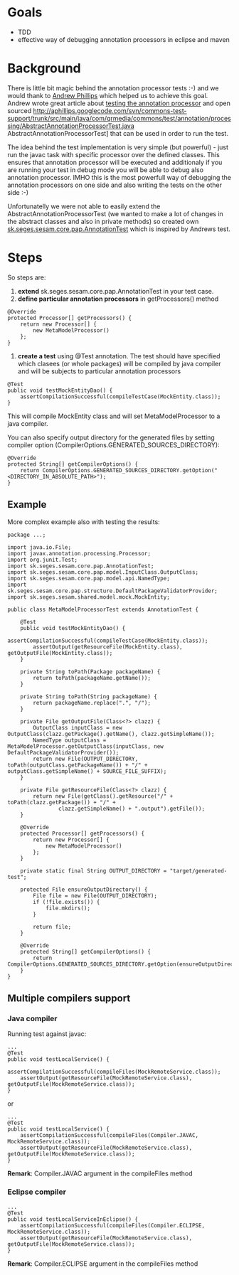 # Goals #

  * TDD
  * effective way of debugging annotation processors in eclipse and maven

# Background #
There is little bit magic behind the annotation processor tests :-) and we would thank to [Andrew Phillips](http://code.google.com/p/aphillips/) which helped us to achieve this goal. Andrew wrote great article about [testing the annotation processor](http://blog.xebia.com/2009/07/21/testing-annotation-processors/) and open sourced http://aphillips.googlecode.com/svn/commons-test-support/trunk/src/main/java/com/qrmedia/commons/test/annotation/processing/AbstractAnnotationProcessorTest.java AbstractAnnotationProcessorTest] that can be used in order to run the test.

The idea behind the test implementation is very simple (but powerful) - just run the javac task with specific processor over the defined classes. This ensures that annotation processor will be executed and additionaly if you are running your test in debug mode you will be able to debug also annotation processor. IMHO this is the most powerfull way of debugging the annotation processors on one side and also writing the tests on the other side :-)

Unfortunatelly we were not able to easily extend the AbstractAnnotationProcessorTest (we wanted to make a lot of changes in the abstract classes and also in private methods) so created own [sk.seges.sesam.core.pap.AnnotationTest](http://acris.googlecode.com/svn/sesam/branches/1.1.0/sesam-annotations-support/src/test/java/sk/seges/sesam/core/pap/AnnotationTest.java) which is inspired by Andrews test.

# Steps #

So steps are:
  1. **extend** sk.seges.sesam.core.pap.AnnotationTest in your test case.
  1. **define particular annotation processors** in getProcessors() method
```
@Override
protected Processor[] getProcessors() {
	return new Processor[] {
		new MetaModelProcessor()
	};
}
```
  1. **create a test** using @Test annotation. The test should have specified which clasees (or whole packages) will be compiled by java compiler and will be subjects to particular annotation processors
```
@Test
public void testMockEntityDao() {
	assertCompilationSuccessful(compileTestCase(MockEntity.class));
}
```

This will compile MockEntity class and will set MetaModelProcessor to a java compiler.

You can also specify output directory for the generated files by setting compiler option (CompilerOptions.GENERATED\_SOURCES\_DIRECTORY):

```
@Override
protected String[] getCompilerOptions() {
	return CompilerOptions.GENERATED_SOURCES_DIRECTORY.getOption("<DIRECTORY_IN_ABSOLUTE_PATH>");
}
```

## Example ##

More complex example also with testing the results:

```
package ...;

import java.io.File;
import javax.annotation.processing.Processor;
import org.junit.Test;
import sk.seges.sesam.core.pap.AnnotationTest;
import sk.seges.sesam.core.pap.model.InputClass.OutputClass;
import sk.seges.sesam.core.pap.model.api.NamedType;
import sk.seges.sesam.core.pap.structure.DefaultPackageValidatorProvider;
import sk.seges.sesam.shared.model.mock.MockEntity;

public class MetaModelProcessorTest extends AnnotationTest {

	@Test
	public void testMockEntityDao() {
		assertCompilationSuccessful(compileTestCase(MockEntity.class));
		assertOutput(getResourceFile(MockEntity.class), getOutputFile(MockEntity.class));
	}

	private String toPath(Package packageName) {
		return toPath(packageName.getName());
	}

	private String toPath(String packageName) { 
		return packageName.replace(".", "/");
	}

	private File getOutputFile(Class<?> clazz) {
		OutputClass inputClass = new OutputClass(clazz.getPackage().getName(), clazz.getSimpleName());
		NamedType outputClass = MetaModelProcessor.getOutputClass(inputClass, new DefaultPackageValidatorProvider());
		return new File(OUTPUT_DIRECTORY, toPath(outputClass.getPackageName()) + "/" + outputClass.getSimpleName() + SOURCE_FILE_SUFFIX);
	}

	private File getResourceFile(Class<?> clazz) {
		return new File(getClass().getResource("/" + toPath(clazz.getPackage()) + "/" + 
				clazz.getSimpleName() + ".output").getFile());
	}

	@Override
	protected Processor[] getProcessors() {
		return new Processor[] {
			new MetaModelProcessor()
		};
	}

	private static final String OUTPUT_DIRECTORY = "target/generated-test";
	
	protected File ensureOutputDirectory() {
		File file = new File(OUTPUT_DIRECTORY);
		if (!file.exists()) {
			file.mkdirs();
		}
		
		return file;
	}
	
	@Override
	protected String[] getCompilerOptions() {
		return CompilerOptions.GENERATED_SOURCES_DIRECTORY.getOption(ensureOutputDirectory().getAbsolutePath());
	}
}

```

## Multiple compilers support ##

### Java compiler ###

Running test against javac:
```
...
@Test
public void testLocalService() {
	assertCompilationSuccessful(compileFiles(MockRemoteService.class));
	assertOutput(getResourceFile(MockRemoteService.class), getOutputFile(MockRemoteService.class));
}
```

or

```
...
@Test
public void testLocalService() {
	assertCompilationSuccessful(compileFiles(Compiler.JAVAC, MockRemoteService.class));
	assertOutput(getResourceFile(MockRemoteService.class), getOutputFile(MockRemoteService.class));
}
```

**Remark**: Compiler.JAVAC argument in the compileFiles method

### Eclipse compiler ###

```
...
@Test
public void testLocalServiceInEclipse() {
	assertCompilationSuccessful(compileFiles(Compiler.ECLIPSE, MockRemoteService.class));
	assertOutput(getResourceFile(MockRemoteService.class), getOutputFile(MockRemoteService.class));
}
```

**Remark**: Compiler.ECLIPSE argument in the compileFiles method